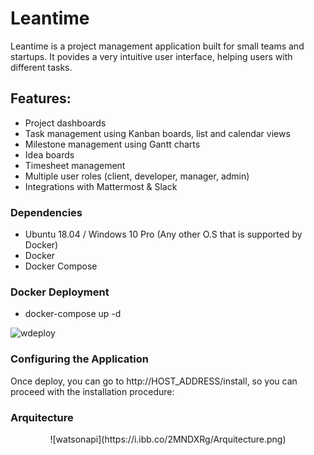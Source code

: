 

<h1 align="left" style="border-bottom: none;">Leantime</h1>

Leantime is a project management application built for small  teams and startups. 
It povides a very intuitive user interface, helping users with different tasks.


## Features: ##


* Project dashboards
* Task management using Kanban boards, list and calendar views
* Milestone management using Gantt charts
* Idea boards  
* Timesheet management
* Multiple user roles (client, developer, manager, admin)
* Integrations with Mattermost & Slack

### Dependencies ###

- Ubuntu 18.04 / Windows 10 Pro (Any other O.S  that is supported by Docker)
- Docker
- Docker Compose

### Docker Deployment ###

- docker-compose up -d

![wdeploy](https://i.ibb.co/r3yJ8Dk/deploy-1.png)

### Configuring the Application ###

Once deploy, you can go to http://HOST_ADDRESS/install, so you can proceed with the installation procedure:



### Arquitecture ###

<p align="center">
![watsonapi](https://i.ibb.co/2MNDXRg/Arquitecture.png)
</p>
